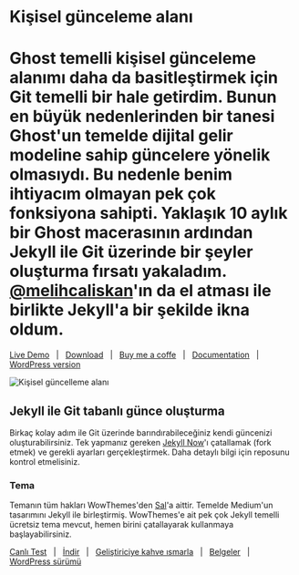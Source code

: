 # Kişisel günceleme alanı


Ghost temelli kişisel günceleme alanımı daha da basitleştirmek için Git temelli bir hale getirdim. Bunun en büyük nedenlerinden bir tanesi Ghost'un temelde dijital gelir modeline sahip güncelere yönelik olmasıydı. Bu nedenle benim ihtiyacım olmayan pek çok fonksiyona sahipti. Yaklaşık 10 aylık bir Ghost macerasının ardından Jekyll ile Git üzerinde bir şeyler oluşturma fırsatı yakaladım. [@melihcaliskan](https://github.com/melihcaliskan)'ın da el atması ile birlikte Jekyll'a bir şekilde ikna oldum.
=======
[Live Demo](https://wowthemesnet.github.io/mundana-theme-jekyll/) &nbsp; | &nbsp; 
[Download](https://github.com/wowthemesnet/mundana-theme-jekyll/archive/master.zip) &nbsp; | &nbsp; 
[Buy me a coffe](https://www.wowthemes.net/donate/) &nbsp; | &nbsp; [Documentation](https://bootstrapstarter.com/mundana-theme-jekyll/) &nbsp; | &nbsp; 
[WordPress version](https://www.wowthemes.net/themes/mundana-wordpress/) 


![Kişisel güncelleme alanı](https://tolgaaltas.com/assets/images/logo.png)

## Jekyll ile Git tabanlı günce oluşturma
Birkaç kolay adım ile Git üzerinde barındırabileceğiniz kendi güncenizi oluşturabilirsiniz. Tek yapmanız gereken [Jekyll Now](/barryclark/jekyll-now)'ı çatallamak (fork etmek) ve gerekli ayarları gerçekleştirmek. Daha detaylı bilgi için reposunu kontrol etmelisiniz.

### Tema

Temanın tüm hakları WowThemes'den [Sal](https://www.wowthemes.net)'a aittir. Temelde Medium'un tasarımını Jekyll ile birleştirmiş. WowThemes'e ait pek çok Jekyll temelli ücretsiz tema mevcut, hemen birini çatallayarak kullanmaya başlayabilirsiniz.

[Canlı Test](https://wowthemesnet.github.io/mundana-theme-jekyll/) &nbsp; | &nbsp; 
[İndir](https://github.com/wowthemesnet/mundana-theme-jekyll/archive/master.zip) &nbsp; | &nbsp; 
[Geliştiriciye kahve ısmarla](https://www.wowthemes.net/donate/) &nbsp; | &nbsp; [Belgeler](https://bootstrapstarter.com/bootstrap-templates/mundana-theme-jekyll/) &nbsp; | &nbsp; 
[WordPress sürümü](https://www.wowthemes.net/themes/mundana-wordpress/) 
